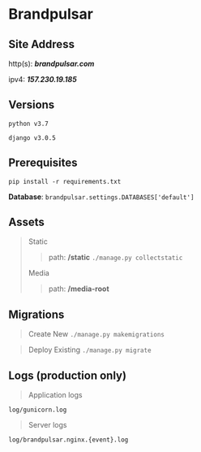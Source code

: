 # Brandpulsar

## Site Address
http(s): ***brandpulsar.com***

ipv4: ***157.230.19.185***

## Versions

    python v3.7

    django v3.0.5


## Prerequisites

`pip install -r requirements.txt`

**Database**: `brandpulsar.settings.DATABASES['default']`

## Assets

>Static
>
>> path: **/static**
`./manage.py collectstatic`
>
>Media
>
>> path: **/media-root**


## Migrations

>Create New
`./manage.py makemigrations`

>Deploy Existing
`./manage.py migrate`

## Logs (production only)

>Application logs

    log/gunicorn.log

>Server logs

    log/brandpulsar.nginx.{event}.log

